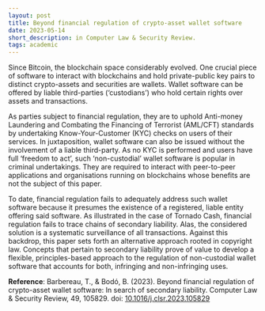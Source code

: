 ```yaml
---
layout: post
title: Beyond financial regulation of crypto-asset wallet software
date: 2023-05-14
short_description: in Computer Law & Security Review.
tags: academic
---
```

Since Bitcoin, the blockchain space considerably evolved. One crucial piece of software to interact with blockchains and hold private-public key pairs to distinct crypto-assets and securities are wallets. Wallet software can be offered by liable third-parties (‘custodians’) who hold certain rights over assets and transactions.

As parties subject to financial regulation, they are to uphold Anti-money Laundering and Combating the Financing of Terrorist (AML/CFT) standards by undertaking Know-Your-Customer (KYC) checks on users of their services. In juxtaposition, wallet software can also be issued without the involvement of a liable third-party. As no KYC is performed and users have full ‘freedom to act’, such ‘non-custodial’ wallet software is popular in criminal undertakings. They are required to interact with peer-to-peer applications and organisations running on blockchains whose benefits are not the subject of this paper.

To date, financial regulation fails to adequately address such wallet software because it presumes the existence of a registered, liable entity offering said software. As illustrated in the case of Tornado Cash, financial regulation fails to trace chains of secondary liability. Alas, the considered solution is a systematic surveillance of all transactions. Against this backdrop, this paper sets forth an alternative approach rooted in copyright law. Concepts that pertain to secondary liability prove of value to develop a flexible, principles-based approach to the regulation of non-custodial wallet software that accounts for both, infringing and non-infringing uses.

**Reference**: Barbereau, T., & Bodó, B. (2023). Beyond financial regulation of crypto-asset wallet software: In search of secondary liability. Computer Law & Security Review, 49, 105829. doi: [10.1016/j.clsr.2023.105829](https://doi.org/10.1016/j.clsr.2023.105829)